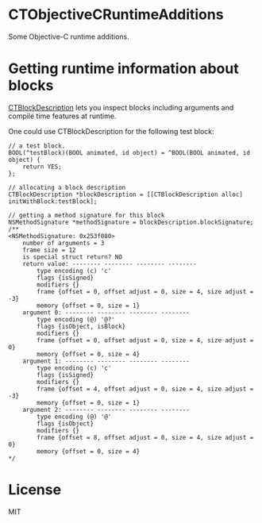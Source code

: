 CTObjectiveCRuntimeAdditions
============================

Some Objective-C runtime additions.

Getting runtime information about blocks
============================
[CTBlockDescription](https://github.com/ebf/CTObjectiveCRuntimeAdditions/blob/master/CTObjectiveCRuntimeAdditions/CTObjectiveCRuntimeAdditions/CTBlockDescription.h) lets you inspect blocks including arguments and compile time features at runtime.

One could use CTBlockDescription for the following test block:

``` objc
// a test block.
BOOL(^testBlock)(BOOL animated, id object) = ^BOOL(BOOL animated, id object) {
    return YES;
};

// allocating a block description
CTBlockDescription *blockDescription = [[CTBlockDescription alloc] initWithBlock:testBlock];

// getting a method signature for this block
NSMethodSignature *methodSignature = blockDescription.blockSignature;
/**
<NSMethodSignature: 0x253f080>
    number of arguments = 3
    frame size = 12
    is special struct return? NO
    return value: -------- -------- -------- --------
        type encoding (c) 'c'
        flags {isSigned}
        modifiers {}
        frame {offset = 0, offset adjust = 0, size = 4, size adjust = -3}
        memory {offset = 0, size = 1}
    argument 0: -------- -------- -------- --------
        type encoding (@) '@?'
        flags {isObject, isBlock}
        modifiers {}
        frame {offset = 0, offset adjust = 0, size = 4, size adjust = 0}
        memory {offset = 0, size = 4}
    argument 1: -------- -------- -------- --------
        type encoding (c) 'c'
        flags {isSigned}
        modifiers {}
        frame {offset = 4, offset adjust = 0, size = 4, size adjust = -3}
        memory {offset = 0, size = 1}
    argument 2: -------- -------- -------- --------
        type encoding (@) '@'
        flags {isObject}
        modifiers {}
        frame {offset = 8, offset adjust = 0, size = 4, size adjust = 0}
        memory {offset = 0, size = 4}
*/
```



License
============================
MIT
